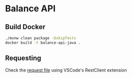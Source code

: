 # Balance API

## Build Docker

```bash
./mvnw clean package -DskipTests
docker build -t balance-api-java .
```

## Requesting

Check the [request file](./src/test/resources/requests.http) using VSCode's RestClient extension
